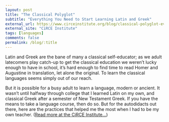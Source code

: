 ```yaml
---
layout: post
title: "The Classical Polyglot"
subtitle: "Everything You Need to Start Learning Latin and Greek"
external_url: https://www.circeinstitute.org/blog/classical-polyglot-everything-you-need-start-learning-latin-and-greek
external_site: "CiRCE Institute"
tags: [languages]
comments: false
permalink: /blog/:title
---
```


Latin and Greek are the bane of many a classical self-educator; as we adult latecomers play catch-up to get the classical education we weren’t lucky enough to have in school, it’s hard enough to find time to read Homer and Augustine in translation, let alone the original. To learn the classical languages seems simply out of our reach.

But it is possible for a busy adult to learn a language, modern or ancient. It wasn’t until halfway through college that I learned Latin on my own, and classical Greek after a semester of New Testament Greek. If you have the means to take a language course, then do so. But for the autodidacts out there, here are the practices that helped me the most when I had to be my own teacher. ([Read more at the CiRCE Institute…](page.external_url))